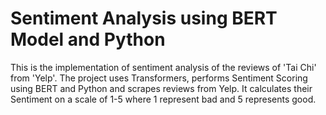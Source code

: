 # Sentiment Analysis using BERT Model and Python
This is the implementation of sentiment analysis of the reviews of 'Tai Chi' from 'Yelp'.
The project uses Transformers, performs Sentiment Scoring using BERT and Python and scrapes reviews from Yelp.
It calculates their Sentiment on a scale of 1-5 where 1 represent bad and 5 represents good.
